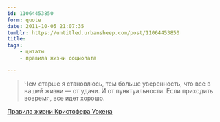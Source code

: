 ```yaml
---
id: 11064453850
form: quote
date: 2011-10-05 21:07:35
tumblr: https://untitled.urbansheep.com/post/11064453850
title: 
tags:
    - цитаты
    - правила жизни социопата

---
```


<blockquote>
Чем старше я становлюсь, тем больше уверенность, что все в нашей жизни — от удачи. И от пунктуальности. Если приходить вовремя, все идет хорошо.
</blockquote>

<a href="http://esquire.ru/wil/christopher-walken">Правила жизни Кристофера Уокена</a>
